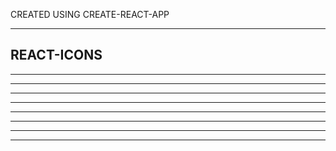 <!-- @format -->

CREATED USING CREATE-REACT-APP

---

## REACT-ICONS

---

---

---

---

---

---

---

---
